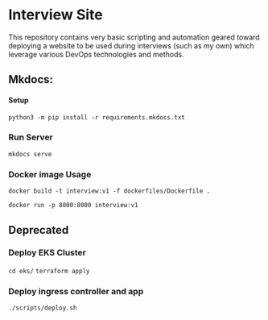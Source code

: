 # Interview Site

This repository contains very basic scripting and automation geared toward deploying a website to be used during interviews
(such as my own) which leverage various DevOps technologies and methods.

## Mkdocs:

#### Setup
`python3 -m pip install -r requirements.mkdocs.txt`

### Run Server
`mkdocs serve`


### Docker image Usage
`docker build -t interview:v1 -f dockerfiles/Dockerfile .`

`docker run -p 8000:8000 interview:v1`



## Deprecated

### Deploy EKS Cluster
`cd eks/`
`terraform apply`

### Deploy ingress controller and app
`./scripts/deploy.sh`